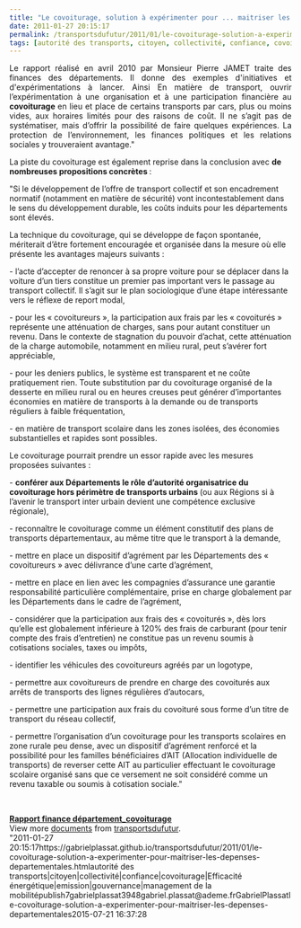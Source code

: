 ```yaml
---
title: "Le covoiturage, solution à expérimenter pour ... maitriser les dépenses départementales"
date: 2011-01-27 20:15:17
permalink: /transportsdufutur/2011/01/le-covoiturage-solution-a-experimenter-pour-maitriser-les-depenses-departementales.html
tags: [autorité des transports, citoyen, collectivité, confiance, covoiturage, Efficacité énergétique, emission, gouvernance, management de la mobilité]
---
```


<p><span style="font-size: small"> <p style="text-align: justify">Le rapport réalisé en avril 2010 par Monsieur Pierre JAMET traite des finances des départements. Il donne des exemples d'initiatives et d'expérimentations à lancer. Ainsi En matière de transport, ouvrir l’expérimentation à une organisation et à une participation financière au <strong>covoiturage </strong>en lieu et place de certains transports par cars, plus ou moins vides, aux horaires limités pour des raisons de coût. Il ne s’agit pas de systématiser, mais d’offrir la possibilité de faire quelques expériences. La protection de l’environnement, les finances politiques et les relations sociales y trouveraient avantage."</p> </span></p> <p><span style=""font-size: small"">La piste du covoiturage est également reprise dans la conclusion avec <strong>de nombreuses propositions concrètes </strong>:</span></p> <p> <p>"Si le développement de l’offre de transport collectif et son encadrement normatif (notamment en matière de sécurité) vont incontestablement dans le sens du développement durable, les coûts induits pour les départements sont élevés.</p> </p> <p>La technique du covoiturage, qui se développe de façon spontanée, mériterait d’être fortement encouragée et organisée dans la mesure où elle présente les avantages majeurs suivants : </p>  <!--more-->   <p style=""padding-left: 30px"">- l’acte d’accepter de renoncer à sa propre voiture pour se déplacer dans la voiture d’un tiers constitue un premier pas important vers le passage au transport collectif. Il s’agit sur le plan sociologique d’une étape intéressante vers le réflexe de report modal,</p> <p> <p style=""padding-left: 30px"">- pour les « covoitureurs », la participation aux frais par les « covoiturés » représente une atténuation de charges, sans pour autant constituer un revenu. Dans le contexte de stagnation du pouvoir d’achat, cette atténuation de la charge automobile, notamment en milieu rural, peut s’avérer fort appréciable,</p> <p style=""padding-left: 30px"">- pour les deniers publics, le système est transparent et ne coûte pratiquement rien. Toute substitution par du covoiturage organisé de la desserte en milieu rural ou en heures creuses peut générer d’importantes économies en matière de transports à la demande ou de transports réguliers à faible fréquentation,</p> <p style=""padding-left: 30px"">- en matière de transport scolaire dans les zones isolées, des économies substantielles et rapides sont possibles.</p> <p>Le covoiturage pourrait prendre un essor rapide avec les mesures proposées suivantes :</p> </p> <p style=""padding-left: 30px"">- <strong>conférer aux Départements le rôle d’autorité organisatrice du covoiturage hors périmètre de transports urbains </strong>(ou aux Régions si à l’avenir le transport inter urbain devient une compétence exclusive régionale),</p> <p> <p style=""padding-left: 30px"">- reconnaître le covoiturage comme un élément constitutif des plans de transports départementaux, au même titre que le transport à la demande,</p> <p style=""padding-left: 30px"">- mettre en place un dispositif d’agrément par les Départements des « covoitureurs » avec délivrance d’une carte d’agrément,</p> <p style=""padding-left: 30px"">- mettre en place en lien avec les compagnies d’assurance une garantie responsabilité particulière complémentaire, prise en charge globalement par les Départements dans le cadre de l’agrément,</p> <p style=""padding-left: 30px"">- considérer que la participation aux frais des « covoiturés », dès lors qu’elle est globalement inférieure à 120% des frais de carburant (pour tenir compte des frais d’entretien) ne constitue pas un revenu soumis à cotisations sociales, taxes ou impôts,</p> <p style=""padding-left: 30px"">- identifier les véhicules des covoitureurs agréés par un logotype,</p> <p style=""padding-left: 30px"">- permettre aux covoitureurs de prendre en charge des covoiturés aux arrêts de transports des lignes régulières d’autocars,</p> <p style=""padding-left: 30px"">- permettre une participation aux frais du covoituré sous forme d’un titre de transport du réseau collectif,</p> </p> <p style=""text-align: justifypadding-left: 30px"">- permettre l’organisation d’un covoiturage pour les transports scolaires en zone rurale peu dense, avec un dispositif d’agrément renforcé et la possibilité pour les familles bénéficiaires d’AIT (Allocation individuelle de transports) de reverser cette AIT au particulier effectuant le covoiturage scolaire organisé sans que ce versement ne soit considéré comme un revenu taxable ou soumis à cotisation sociale." </p> <p> </p> <div id=""__ss_6719916"" style=""width: 477px""><strong style=""margin: 12px 0 4px""><a href=""http://www.slideshare.net/transportsdufutur/rapport-finance-dpartementcovoiturage"" title=""Rapport finance département_covoiturage"">Rapport finance département_covoiturage</a></strong>        <div style=""padding: 5px 0 12px"">View more <a href=""http://www.slideshare.net/"">documents</a> from <a href=""http://www.slideshare.net/transportsdufutur"">transportsdufutur</a>.</div> </div>"2011-01-27 20:15:17https://gabrielplassat.github.io/transportsdufutur/2011/01/le-covoiturage-solution-a-experimenter-pour-maitriser-les-depenses-departementales.htmlautorité des transports|citoyen|collectivité|confiance|covoiturage|Efficacité énergétique|emission|gouvernance|management de la mobilitépublish7gabrielplassat3948gabriel.plassat@ademe.frGabrielPlassatle-covoiturage-solution-a-experimenter-pour-maitriser-les-depenses-departementales2015-07-21 16:37:28
